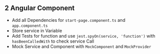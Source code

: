 ## 2 Angular Component

- Add all Dependencies for `start-page.component.ts` and `app.component.ts`
- Store service in Variable
- Add Tests for function and use `jest.spyOn(service, 'function')` with `hasBeenCalledWith` to check service Call
- Mock Service and Component with `MockComponent` and `MockProvider`
